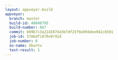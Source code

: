 ```yaml
---
layout: appveyor-build
appveyor:
  branch: master
  build-id: 48048795
  build-number: 667
  commit: b09b7c3a214387da5b7df25f0a094dee942cb501
  job-id: 57mbdfi870u9r91d
  job-number: 6
  os-name: Ubuntu
  test-result: 1
---
```

